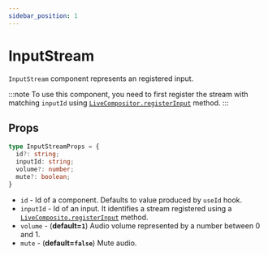 ```yaml
---
sidebar_position: 1
---
```


# InputStream

`InputStream` component represents an registered input.

:::note
To use this component, you need to first register the stream with matching `inputId` using [`LiveCompositor.registerInput`](../api.md#register-input) method.
:::

## Props

```typescript
type InputStreamProps = {
  id?: string;
  inputId: string;
  volume?: number;
  mute?: boolean;
}
```

- `id` - Id of a component. Defaults to value produced by `useId` hook.
- `inputId` - Id of an input. It identifies a stream registered using a [`LiveComposito.registerInput`](../api.md#register-input) method.
- `volume` - (**default=`1`**) Audio volume represented by a number between 0 and 1.
- `mute` - (**default=`false`**) Mute audio.
